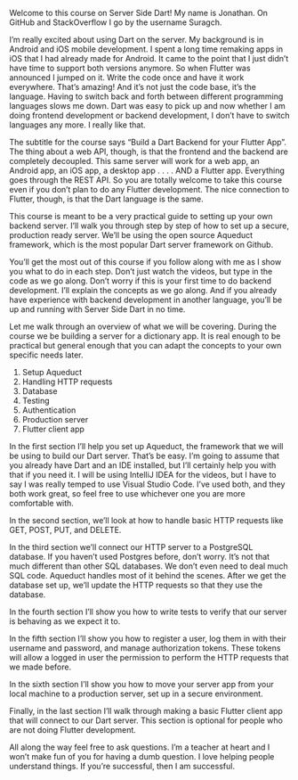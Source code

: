Welcome to this course on Server Side Dart! My name is Jonathan. On GitHub and StackOverflow I go by the username Suragch. 

I’m really excited about using Dart on the server. My background is in Android and iOS mobile development. I spent a long time remaking apps in iOS that I had already made for Android. It came to the point that I just didn’t have time to support both versions anymore. So when Flutter was announced I jumped on it. Write the code once and have it work everywhere. That’s amazing! And it’s not just the code base, it’s the language. Having to switch back and forth between different programming languages slows me down. Dart was easy to pick up and now whether I am doing frontend development or backend development, I don’t have to switch languages any more. I really like that.

The subtitle for the course says “Build a Dart Backend for your Flutter App”. The thing about a web API, though, is that the frontend and the backend are completely decoupled. This same server will work for a web app, an Android app, an iOS app, a desktop app . . . . AND a Flutter app. Everything goes through the REST API. So you are totally welcome to take this course even if you don’t plan to do any Flutter development. The nice connection to Flutter, though, is that the Dart language is the same.

This course is meant to be a very practical guide to setting up your own backend server. I’ll walk you through step by step of how to set up a secure, production ready server. We’ll be using the open source Aqueduct framework, which is the most popular Dart server framework on Github.

You’ll get the most out of this course if you follow along with me as I show you what to do in each step. Don’t just watch the videos, but type in the code as we go along. Don’t worry if this is your first time to do backend development. I’ll explain the concepts as we go along. And if you already have experience with backend development in another language, you’ll be up and running with Server Side Dart in no time.

Let me walk through an overview of what we will be covering. During the course we be building a server for a dictionary app. It is real enough to be practical but general enough that you can adapt the concepts to your own specific needs later.

1. Setup Aqueduct
2. Handling HTTP requests
3. Database
4. Testing
5. Authentication
6. Production server
7. Flutter client app


In the first section I’ll help you set up Aqueduct, the framework that we will be using to build our Dart server. That’s be easy. I’m going to assume that you already have Dart and an IDE installed, but I’ll certainly help you with that if you need it. I will be using IntelliJ IDEA for the videos, but I have to say I was really temped to use Visual Studio Code. I’ve used both, and they both work great, so feel free to use whichever one you are more comfortable with.

In the second section, we’ll look at how to handle basic HTTP requests like GET, POST, PUT, and DELETE.

In the third section we’ll connect our HTTP server to a PostgreSQL database. If you haven’t used Postgres before, don’t worry. It’s not that much different than other SQL databases. We don’t even need to deal much SQL code. Aqueduct handles most of it behind the scenes. After we get the database set up, we’ll update the HTTP requests so that they use the database.

In the fourth section I’ll show you how to write tests to verify that our server is behaving as we expect it to.

In the fifth section I’ll show you how to register a user, log them in with their username and password, and manage authorization tokens. These tokens will allow a logged in user the permission to perform the HTTP requests that we made before.

In the sixth section I’ll show you how to move your server app from your local machine to a production server, set up in a secure environment.

Finally, in the last section I’ll walk through making a basic Flutter client app that will connect to our Dart server. This section is optional for people who are not doing Flutter development.

All along the way feel free to ask questions. I’m a teacher at heart and I won’t make fun of you for having a dumb question. I love helping people understand things. If you’re successful, then I am successful. 


